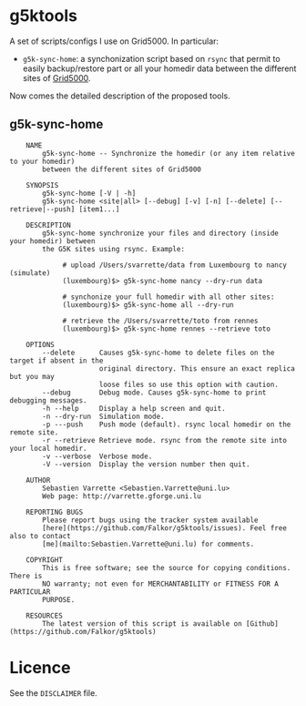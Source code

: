# g5ktools

A set of scripts/configs I use on Grid5000. 
In particular: 

* `g5k-sync-home`: a synchonization script based on `rsync` that permit to easily
  backup/restore part or all your homedir data between the different sites of
  [Grid5000](http//www.grid5000.fr). 
  
  
Now comes the detailed description of the proposed tools.


## g5k-sync-home


		NAME
		    g5k-sync-home -- Synchronize the homedir (or any item relative to your homedir)
		    between the different sites of Grid5000
		
		SYNOPSIS
		    g5k-sync-home [-V | -h]
		    g5k-sync-home <site|all> [--debug] [-v] [-n] [--delete] [--retrieve|--push] [item1...]
		
		DESCRIPTION
		    g5k-sync-home synchronize your files and directory (inside your homedir) between
		    the G5K sites using rsync. Example: 
		
		         # upload /Users/svarrette/data from Luxembourg to nancy (simulate)
		         (luxembourg)$> g5k-sync-home nancy --dry-run data
		
		         # synchonize your full homedir with all other sites:
		         (luxembourg)$> g5k-sync-home all --dry-run
		
		         # retrieve the /Users/svarrette/toto from rennes
		         (luxembourg)$> g5k-sync-home rennes --retrieve toto
		
		OPTIONS
		    --delete      Causes g5k-sync-home to delete files on the target if absent in the
		                  original directory. This ensure an exact replica but you may
		                  loose files so use this option with caution.
		    --debug       Debug mode. Causes g5k-sync-home to print debugging messages.
		    -h --help     Display a help screen and quit.
		    -n --dry-run  Simulation mode.
		    -p ---push    Push mode (default). rsync local homedir on the remote site.
		    -r --retrieve Retrieve mode. rsync from the remote site into your local homedir.
		    -v --verbose  Verbose mode.
		    -V --version  Display the version number then quit.
		
		AUTHOR
		    Sebastien Varrette <Sebastien.Varrette@uni.lu>
		    Web page: http://varrette.gforge.uni.lu
		
		REPORTING BUGS
		    Please report bugs using the tracker system available
		    [here](https://github.com/Falkor/g5ktools/issues). Feel free also to contact
		    [me](mailto:Sebastien.Varrette@uni.lu) for comments. 
		
		COPYRIGHT
		    This is free software; see the source for copying conditions.  There is
		    NO warranty; not even for MERCHANTABILITY or FITNESS FOR A PARTICULAR
		    PURPOSE.

		RESOURCES
		    The latest version of this script is available on [Github](https://github.com/Falkor/g5ktools)	

# Licence

See the `DISCLAIMER` file. 